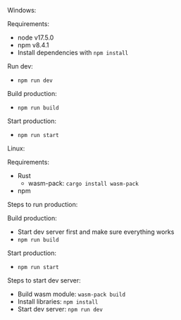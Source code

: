 Windows:

Requirements: 
- node v17.5.0
- npm v8.4.1
- Install dependencies with `npm install`


Run dev:
- `npm run dev`

Build production:
- `npm run build`

Start production:
- `npm run start`

Linux:

Requirements:
- Rust
    - wasm-pack: `cargo install wasm-pack`
- npm

Steps to run production:

Build production:
- Start dev server first and make sure everything works
- `npm run build`

Start production:
- `npm run start`

Steps to start dev server:
- Build wasm module: `wasm-pack build`
- Install libraries: `npm install`
- Start dev server: `npm run dev`
